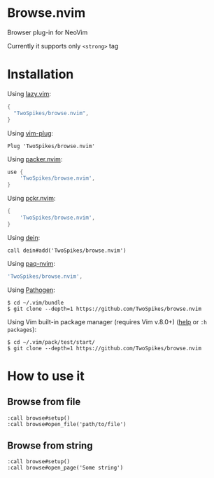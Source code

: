 # Browse.nvim

Browser plug-in for NeoVim

Currently it supports only `<strong>` tag

# Installation

Using [lazy.vim](https://github.com/folke/lazy.nvim):
```lua
{
  "TwoSpikes/browse.nvim",
}
```

Using [vim-plug](https://github.com/junegunn/vim-plug):
```vim
Plug 'TwoSpikes/browse.nvim'
```

Using [packer.nvim](https://github.com/wbthomason/packer.nvim):
```lua
use {
    'TwoSpikes/browse.nvim',
}
```

Using [pckr.nvim](https://github.com/lewis6991/pckr.nvim):
```lua
{
    'TwoSpikes/browse.nvim',
}
```

Using [dein](https://github.com/Shougo/dein.vim):
```vim
call dein#add('TwoSpikes/browse.nvim')
```

Using [paq-nvim](https://github.com/savq/paq-nvim):
```lua
'TwoSpikes/browse.nvim',
```

Using [Pathogen](https://github.com/tpope/vim-pathogen):
```console
$ cd ~/.vim/bundle
$ git clone --depth=1 https://github.com/TwoSpikes/browse.nvim
```

Using Vim built-in package manager (requires Vim v.8.0+) ([help](https://vimhelp.org/repeat.txt.html#packages) or `:h packages`):
```console
$ cd ~/.vim/pack/test/start/
$ git clone --depth=1 https://github.com/TwoSpikes/browse.nvim
```

# How to use it

## Browse from file

```
:call browse#setup()
:call browse#open_file('path/to/file')
```

## Browse from string

```
:call browse#setup()
:call browse#open_page('Some string')
```

